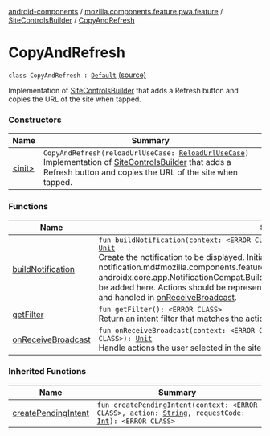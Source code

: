 [android-components](../../../index.md) / [mozilla.components.feature.pwa.feature](../../index.md) / [SiteControlsBuilder](../index.md) / [CopyAndRefresh](./index.md)

# CopyAndRefresh

`class CopyAndRefresh : `[`Default`](../-default/index.md) [(source)](https://github.com/mozilla-mobile/android-components/blob/master/components/feature/pwa/src/main/java/mozilla/components/feature/pwa/feature/SiteControlsBuilder.kt#L88)

Implementation of [SiteControlsBuilder](../index.md) that adds a Refresh button and
copies the URL of the site when tapped.

### Constructors

| Name | Summary |
|---|---|
| [&lt;init&gt;](-init-.md) | `CopyAndRefresh(reloadUrlUseCase: `[`ReloadUrlUseCase`](../../../mozilla.components.feature.session/-session-use-cases/-reload-url-use-case/index.md)`)`<br>Implementation of [SiteControlsBuilder](../index.md) that adds a Refresh button and copies the URL of the site when tapped. |

### Functions

| Name | Summary |
|---|---|
| [buildNotification](build-notification.md) | `fun buildNotification(context: <ERROR CLASS>, builder: Builder, channelId: `[`String`](https://kotlinlang.org/api/latest/jvm/stdlib/kotlin/-string/index.html)`): `[`Unit`](https://kotlinlang.org/api/latest/jvm/stdlib/kotlin/-unit/index.html)<br>Create the notification to be displayed. Initial values are set in the provided [builder](../build-notification.md#mozilla.components.feature.pwa.feature.SiteControlsBuilder$buildNotification(, androidx.core.app.NotificationCompat.Builder, kotlin.String)/builder) and additional actions can be added here. Actions should be represented as [PendingIntent](#) that are filtered by [getFilter](../get-filter.md) and handled in [onReceiveBroadcast](../on-receive-broadcast.md). |
| [getFilter](get-filter.md) | `fun getFilter(): <ERROR CLASS>`<br>Return an intent filter that matches the actions specified in [buildNotification](../build-notification.md). |
| [onReceiveBroadcast](on-receive-broadcast.md) | `fun onReceiveBroadcast(context: <ERROR CLASS>, session: `[`Session`](../../../mozilla.components.browser.session/-session/index.md)`, intent: <ERROR CLASS>): `[`Unit`](https://kotlinlang.org/api/latest/jvm/stdlib/kotlin/-unit/index.html)<br>Handle actions the user selected in the site controls notification. |

### Inherited Functions

| Name | Summary |
|---|---|
| [createPendingIntent](../-default/create-pending-intent.md) | `fun createPendingIntent(context: <ERROR CLASS>, action: `[`String`](https://kotlinlang.org/api/latest/jvm/stdlib/kotlin/-string/index.html)`, requestCode: `[`Int`](https://kotlinlang.org/api/latest/jvm/stdlib/kotlin/-int/index.html)`): <ERROR CLASS>` |
